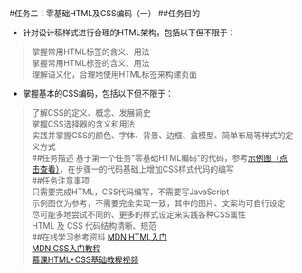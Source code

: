 #任务二：零基础HTML及CSS编码（一）
##任务目的
* 针对设计稿样式进行合理的HTML架构，包括以下但不限于：<br/>
 >掌握常用HTML标签的含义、用法<br/>
 >掌握常用HTML标签的含义、用法<br/>
 >理解语义化，合理地使用HTML标签来构建页面<br/>
* 掌握基本的CSS编码，包括以下但不限于：
 >了解CSS的定义、概念、发展简史<br/>
 >掌握CSS选择器的含义和用法<br/>
 >实践并掌握CSS的颜色、字体、背景、边框、盒模型、简单布局等样式的定义方式<br/>
##任务描述
基于第一个任务“零基础HTML编码”的代码，参考[示例图（点击查看）](http://7xrp04.com1.z0.glb.clouddn.com/task_1_2_1.jpg)，在步骤一的代码基础上增加CSS样式代码的编写<br/>
##任务注意事项<br/>
只需要完成HTML，CSS代码编写，不需要写JavaScript<br/>
示例图仅为参考，不需要完全实现一致，其中的图片、文案均可自行设定<br/>
尽可能多地尝试不同的、更多的样式设定来实践各种CSS属性<br/>
HTML 及 CSS 代码结构清晰、规范<br/>
##在线学习参考资料
[MDN HTML入门](https://developer.mozilla.org/zh-CN/docs/Web/Guide/HTML/Introduction)<br/>
[MDN CSS入门教程](https://developer.mozilla.org/zh-CN/docs/Web/Guide/CSS/Getting_started)<br/>
[慕课HTML+CSS基础教程视频](http://www.imooc.com/learn/9)<br/>
